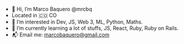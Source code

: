 - 👋 Hi, I’m Marco Baquero @mrcbq
- Located in 🇨🇴 CO
- 👀 I’m interested in Dev, JS, Web 3, ML, Python, Maths.
- 🌱 I’m currently learning a lot of stuffs, JS, React, Ruby, Ruby on Rails.
- 📬 Email me: marcobaquero@gmail.com

<!---
mrcbq/mrcbq is a ✨ special ✨ repository because its `README.md` (this file) appears on your GitHub profile.
You can click the Preview link to take a look at your changes.
--->
